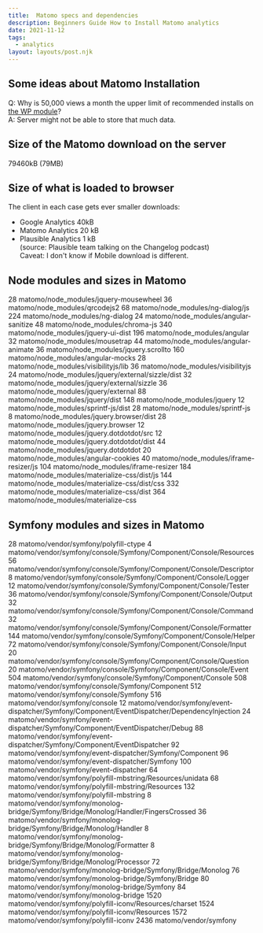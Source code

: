 ```yaml
---
title:  Matomo specs and dependencies
description: Beginners Guide How to Install Matomo analytics
date: 2021-11-12
tags:
  - analytics
layout: layouts/post.njk
---
```


## Some ideas about Matomo Installation 
Q: Why is 50,000 views a month the upper limit of recommended installs on [the WP module](https://matomo.org/download/)?  
A: Server might not be able to store that much data.   

## Size of the Matomo download __on the server__

79460kB (79MB)  

## Size of what is loaded to browser  
The client in each case gets ever smaller downloads:  
- Google Analytics 40kB
- Matomo Analytics 20 kB
- Plausible Analytics 1 kB  
(source: Plausible team talking on the Changelog podcast)  
Caveat: I don't know if Mobile download is different.  


## Node modules and sizes in Matomo

28      matomo/node_modules/jquery-mousewheel
36      matomo/node_modules/qrcodejs2
68      matomo/node_modules/ng-dialog/js
224     matomo/node_modules/ng-dialog
24      matomo/node_modules/angular-sanitize
48      matomo/node_modules/chroma-js
340     matomo/node_modules/jquery-ui-dist
196     matomo/node_modules/angular
32      matomo/node_modules/mousetrap
44      matomo/node_modules/angular-animate
36      matomo/node_modules/jquery.scrollto
160     matomo/node_modules/angular-mocks
28      matomo/node_modules/visibilityjs/lib
36      matomo/node_modules/visibilityjs
24      matomo/node_modules/jquery/external/sizzle/dist
32      matomo/node_modules/jquery/external/sizzle
36      matomo/node_modules/jquery/external
88      matomo/node_modules/jquery/dist
148     matomo/node_modules/jquery
12      matomo/node_modules/sprintf-js/dist
28      matomo/node_modules/sprintf-js
8       matomo/node_modules/jquery.browser/dist
28      matomo/node_modules/jquery.browser
12      matomo/node_modules/jquery.dotdotdot/src
12      matomo/node_modules/jquery.dotdotdot/dist
44      matomo/node_modules/jquery.dotdotdot
20      matomo/node_modules/angular-cookies
40      matomo/node_modules/iframe-resizer/js
104     matomo/node_modules/iframe-resizer
184     matomo/node_modules/materialize-css/dist/js
144     matomo/node_modules/materialize-css/dist/css
332     matomo/node_modules/materialize-css/dist
364     matomo/node_modules/materialize-css

## Symfony modules and sizes in Matomo

28      matomo/vendor/symfony/polyfill-ctype
4       matomo/vendor/symfony/console/Symfony/Component/Console/Resources
56      matomo/vendor/symfony/console/Symfony/Component/Console/Descriptor
8       matomo/vendor/symfony/console/Symfony/Component/Console/Logger
12      matomo/vendor/symfony/console/Symfony/Component/Console/Tester
36      matomo/vendor/symfony/console/Symfony/Component/Console/Output
32      matomo/vendor/symfony/console/Symfony/Component/Console/Command
32      matomo/vendor/symfony/console/Symfony/Component/Console/Formatter
144     matomo/vendor/symfony/console/Symfony/Component/Console/Helper
72      matomo/vendor/symfony/console/Symfony/Component/Console/Input
20      matomo/vendor/symfony/console/Symfony/Component/Console/Question
20      matomo/vendor/symfony/console/Symfony/Component/Console/Event
504     matomo/vendor/symfony/console/Symfony/Component/Console
508     matomo/vendor/symfony/console/Symfony/Component
512     matomo/vendor/symfony/console/Symfony
516     matomo/vendor/symfony/console
12      matomo/vendor/symfony/event-dispatcher/Symfony/Component/EventDispatcher/DependencyInjection
24      matomo/vendor/symfony/event-dispatcher/Symfony/Component/EventDispatcher/Debug
88      matomo/vendor/symfony/event-dispatcher/Symfony/Component/EventDispatcher
92      matomo/vendor/symfony/event-dispatcher/Symfony/Component
96      matomo/vendor/symfony/event-dispatcher/Symfony
100     matomo/vendor/symfony/event-dispatcher
64      matomo/vendor/symfony/polyfill-mbstring/Resources/unidata
68      matomo/vendor/symfony/polyfill-mbstring/Resources
132     matomo/vendor/symfony/polyfill-mbstring
8       matomo/vendor/symfony/monolog-bridge/Symfony/Bridge/Monolog/Handler/FingersCrossed
36      matomo/vendor/symfony/monolog-bridge/Symfony/Bridge/Monolog/Handler
8       matomo/vendor/symfony/monolog-bridge/Symfony/Bridge/Monolog/Formatter
8       matomo/vendor/symfony/monolog-bridge/Symfony/Bridge/Monolog/Processor
72      matomo/vendor/symfony/monolog-bridge/Symfony/Bridge/Monolog
76      matomo/vendor/symfony/monolog-bridge/Symfony/Bridge
80      matomo/vendor/symfony/monolog-bridge/Symfony
84      matomo/vendor/symfony/monolog-bridge
1520    matomo/vendor/symfony/polyfill-iconv/Resources/charset
1524    matomo/vendor/symfony/polyfill-iconv/Resources
1572    matomo/vendor/symfony/polyfill-iconv
2436    matomo/vendor/symfony






